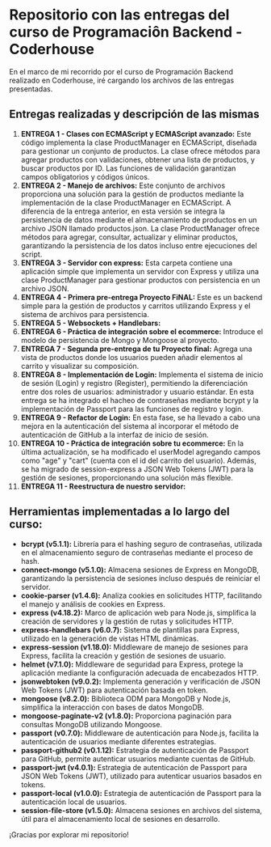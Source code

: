 # Repositorio con las entregas del curso de Programaciôn Backend - Coderhouse

En el marco de mi recorrido por el curso de Programación Backend realizado en Coderhouse, iré cargando los archivos de las entregas presentadas.

## Entregas realizadas y descripción de las mismas 

1. **ENTREGA 1 - Clases con ECMAScript y ECMAScript avanzado:** Este código implementa la clase ProductManager en ECMAScript, diseñada para gestionar un conjunto de productos. La clase ofrece métodos para agregar productos con validaciones, obtener una lista de productos, y buscar productos por ID. Las funciones de validación garantizan campos obligatorios y códigos únicos. 
2. **ENTREGA 2 - Manejo de archivos:** Este conjunto de archivos proporciona una solución para la gestión de productos mediante la implementación de la clase ProductManager en ECMAScript. A diferencia de la entrega anterior, en esta versión se integra la persistencia de datos mediante el almacenamiento de productos en un archivo JSON llamado productos.json. La clase ProductManager ofrece métodos para agregar, consultar, actualizar y eliminar productos, garantizando la persistencia de los datos incluso entre ejecuciones del script.
3. **ENTREGA 3 - Servidor con express:** Esta carpeta contiene una aplicación simple que implementa un servidor con Express y utiliza una clase ProductManager para gestionar productos con persistencia en un archivo JSON.
4. **ENTREGA 4 - Primera pre-entrega Proyecto FiNAL:** Este es un backend simple para la gestión de productos y carritos utilizando Express y el sistema de archivos para persistencia.
5. **ENTREGA 5 - Websockets + Handlebars:**
6. **ENTREGA 6 - Práctica de integración sobre el ecommerce:** Introduce el modelo de persistencia de Mongo y Mongoose al proyecto.
7. **ENTREGA 7 - Segunda pre-entrega de tu Proyecto final:** Agrega una vista de productos donde los usuarios pueden añadir elementos al carrito y visualizar su composición.
8. **ENTREGA 8 - Implementación de Login:** Implementa el sistema de inicio de sesión (Login) y registro (Register), permitiendo la diferenciación entre dos roles de usuarios: administrador y usuario estándar. En esta entrega se ha integrado el hacheo de contraseñas mediante bcrypt y la implementación de Passport para las funciones de registro y login.
9. **ENTREGA 9 - Refactor de Login:** En esta fase, se ha llevado a cabo una mejora en la autenticación del sistema al incorporar el método de autenticación de GitHub a la interfaz de inicio de sesión.
10. **ENTREGA 10 - Práctica de integración sobre tu ecommerce:** En la última actualización, se ha modificado el userModel agregando campos como "age" y "cart" (cuenta con el id del carrito del usuario). Además, se ha migrado de session-express a JSON Web Tokens (JWT) para la gestión de sesiones, proporcionando una solución más flexible.
11. **ENTREGA 11 - Reestructura de nuestro servidor:** 

## Herramientas implementadas a lo largo del curso:
- **bcrypt (v5.1.1):** Librería para el hashing seguro de contraseñas, utilizada en el almacenamiento seguro de contraseñas mediante el proceso de hash.
- **connect-mongo (v5.1.0):** Almacena sesiones de Express en MongoDB, garantizando la persistencia de sesiones incluso después de reiniciar el servidor.
- **cookie-parser (v1.4.6):** Analiza cookies en solicitudes HTTP, facilitando el manejo y análisis de cookies en Express.
- **express (v4.18.2):** Marco de aplicación web para Node.js, simplifica la creación de servidores y la gestión de rutas y solicitudes HTTP.
- **express-handlebars (v6.0.7):** Sistema de plantillas para Express, utilizado en la generación de vistas HTML dinámicas.
- **express-session (v1.18.0):** Middleware de manejo de sesiones para Express, facilita la creación y gestión de sesiones de usuario.
- **helmet (v7.1.0):** Middleware de seguridad para Express, protege la aplicación mediante la configuración adecuada de encabezados HTTP.
- **jsonwebtoken (v9.0.2):** Implementa generación y verificación de JSON Web Tokens (JWT) para autenticación basada en token.
- **mongoose (v8.2.0):** Biblioteca ODM para MongoDB y Node.js, simplifica la interacción con bases de datos MongoDB.
- **mongoose-paginate-v2 (v1.8.0):** Proporciona paginación para consultas MongoDB utilizando Mongoose.
- **passport (v0.7.0):** Middleware de autenticación para Node.js, facilita la autenticación de usuarios mediante diferentes estrategias.
- **passport-github2 (v0.1.12):** Estrategia de autenticación de Passport para GitHub, permite autenticar usuarios mediante cuentas de GitHub.
- **passport-jwt (v4.0.1):** Estrategia de autenticación de Passport para JSON Web Tokens (JWT), utilizado para autenticar usuarios basados en tokens.
- **passport-local (v1.0.0):** Estrategia de autenticación de Passport para la autenticación local de usuarios.
- **session-file-store (v1.5.0):** Almacena sesiones en archivos del sistema, útil para el almacenamiento local de sesiones en desarrollo.


¡Gracias por explorar mi repositorio! 
